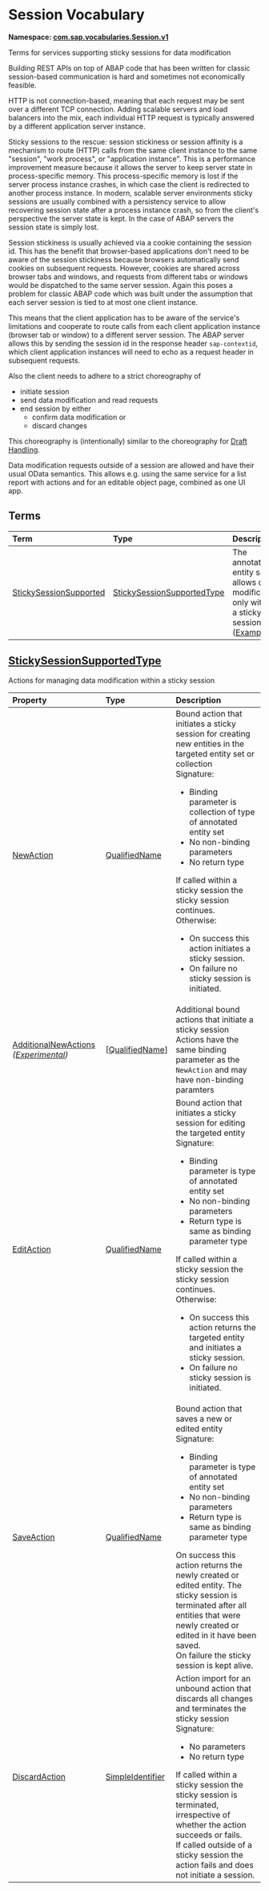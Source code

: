 # Session Vocabulary
**Namespace: [com.sap.vocabularies.Session.v1](Session.xml)**

Terms for services supporting sticky sessions for data modification


Building REST APIs on top of ABAP code that has been written for classic session-based communication is hard and sometimes not economically feasible.

HTTP is not connection-based, meaning that each request may be sent over a different TCP connection. 
Adding scalable servers and load balancers into the mix, each individual HTTP request is typically answered by a different application server instance.

Sticky sessions to the rescue: session stickiness or session affinity is a mechanism to route (HTTP) calls from the same client instance to the same "session", 
"work process", or "application instance".  This is a performance improvement measure because it allows the server to keep server state in process-specific memory.
This process-specific memory is lost if the server process instance crashes, in which case the client is redirected to another process instance.
In modern, scalable server environments sticky sessions are usually combined with a persistency service to allow recovering session state after 
a process instance crash, so from the client's perspective the server state is kept. In the case of ABAP servers the session state is simply lost.

Session stickiness is usually achieved via a cookie containing the session id. This has the benefit that browser-based applications don't need to be aware 
of the session stickiness because browsers automatically send cookies on subsequent requests. 
However, cookies are shared across browser tabs and windows, and requests from different tabs or windows would be dispatched to the same server session.
Again this poses a problem for classic ABAP code which was built under the assumption that each server session is tied to at most one client instance.

This means that the client application has to be aware of the service's limitations and cooperate to route calls from each client application instance (browser tab or window) 
to a different server session. The ABAP server allows this by sending the session id in the response header `sap-contextid`, 
which client application instances will need to echo as a request header in subsequent requests.

Also the client needs to adhere to a strict choreography of 
- initiate session
- send data modification and read requests
- end session by either
  - confirm data modification or
  - discard changes

This choreography is (intentionally) similar to the choreography for [Draft Handling](https://experience.sap.com/fiori-design-web/draft-handling/).

Data modification requests outside of a session are allowed and have their usual OData semantics.
This allows e.g. using the same service for a list report with actions and for an editable object page, 
combined as one UI app.
        


## Terms

Term|Type|Description
:---|:---|:----------
[StickySessionSupported](./Session.xml#L71:~:text=<Term%20Name="-,StickySessionSupported,-")|[StickySessionSupportedType](#StickySessionSupportedType)|<a name="StickySessionSupported"></a>The annotated entity set allows data modification only within a sticky session ([Example](./Session.xml#L73))

<a name="StickySessionSupportedType"></a>
## [StickySessionSupportedType](./Session.xml#L86:~:text=<ComplexType%20Name="-,StickySessionSupportedType,-")
Actions for managing data modification within a sticky session

Property|Type|Description
:-------|:---|:----------
[NewAction](./Session.xml#L88:~:text=<ComplexType%20Name="-,StickySessionSupportedType,-")|[QualifiedName](Common.md#QualifiedName)|Bound action that initiates a sticky session for creating new entities in the targeted entity set or collection<br>Signature: <ul><li>Binding parameter is collection of type of annotated entity set</li> <li>No non-binding parameters</li> <li>No return type </li></ul> If called within a sticky session the sticky session continues. <br/>Otherwise: <ul><li>On success this action initiates a sticky session.</li> <li>On failure no sticky session is initiated.</li></ul>
[AdditionalNewActions](./Session.xml#L102:~:text=<ComplexType%20Name="-,StickySessionSupportedType,-") *([Experimental](Common.md#Experimental))*|\[[QualifiedName](Common.md#QualifiedName)\]|Additional bound actions that initiate a sticky session<br>Actions have the same binding parameter as the `NewAction` and may have non-binding paramters
[EditAction](./Session.xml#L107:~:text=<ComplexType%20Name="-,StickySessionSupportedType,-")|[QualifiedName](Common.md#QualifiedName)|Bound action that initiates a sticky session for editing the targeted entity<br>Signature: <ul><li>Binding parameter is type of annotated entity set</li> <li>No non-binding parameters</li> <li>Return type is same as binding parameter type</li></ul> If called within a sticky session the sticky session continues. <br/>Otherwise: <ul><li>On success this action returns the targeted entity and initiates a sticky session.</li> <li>On failure no sticky session is initiated.</li></ul>
[SaveAction](./Session.xml#L121:~:text=<ComplexType%20Name="-,StickySessionSupportedType,-")|[QualifiedName](Common.md#QualifiedName)|Bound action that saves a new or edited entity<br>Signature: <ul><li>Binding parameter is type of annotated entity set</li> <li>No non-binding parameters</li> <li>Return type is same as binding parameter type</li></ul> On success this action returns the newly created or edited entity. The sticky session is terminated after all entities that were newly created or edited in it have been saved. <br/>On failure the sticky session is kept alive.
[DiscardAction](./Session.xml#L133:~:text=<ComplexType%20Name="-,StickySessionSupportedType,-")|[SimpleIdentifier](https://github.com/oasis-tcs/odata-vocabularies/blob/main/vocabularies/Org.OData.Core.V1.md#SimpleIdentifier)|Action import for an unbound action that discards all changes and terminates the sticky session<br>Signature: <ul><li>No parameters</li> <li>No return type</li></ul> If called within a sticky session the sticky session is terminated, irrespective of whether the action succeeds or fails. <br/>If called outside of a sticky session the action fails and does not initiate a session.
